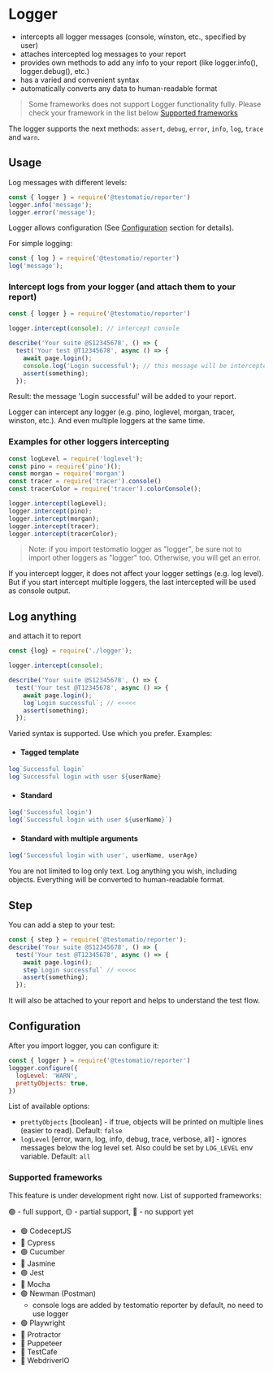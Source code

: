 # Logger
- intercepts all logger messages (console, winston, etc., specified by user)
- attaches intercepted log messages to your report
- provides own methods to add any info to your report (like logger.info(), logger.debug(), etc.)
- has a varied and convenient syntax
- automatically converts any data to human-readable format

> Some frameworks does not support Logger functionality fully. Please check your framework in the list below [Supported frameworks](#supported-frameworks)

The logger supports the next methods: `assert`, `debug`, `error`, `info`, `log`, `trace` and `warn`.

## Usage
Log messages with different levels:
```javascript
const { logger } = require('@testomatio/reporter')
logger.info('message');
logger.error('message');
```
Logger allows configuration (See [Configuration](#configuration) section for details).

For simple logging:
```javascript
const { log } = require('@testomatio/reporter')
log('message');
```


### Intercept logs from your logger (and attach them to your report)
```javascript
const { logger } = require('@testomatio/reporter')

logger.intercept(console); // intercept console

describe('Your suite @S12345678', () => {
  test('Your test @T12345678', async () => {
    await page.login();
    console.log('Login successful'); // this message will be intercepted and added to your report
    assert(something);
  });
```
Result: the message 'Login successful' will be added to your report.

Logger can intercept any logger (e.g. pino, loglevel, morgan, tracer, winston, etc.). And even multiple loggers at the same time.

### Examples for other loggers intercepting
```javascript
const logLevel = require('loglevel');
const pino = require('pino')();
const morgan = require('morgan')
const tracer = require('tracer').console()
const tracerColor = require('tracer').colorConsole();

logger.intercept(logLevel);
logger.intercept(pino);
logger.intercept(morgan);
logger.intercept(tracer);
logger.intercept(tracerColor);
```

> Note: if you import testomatio logger as "logger", be sure not to import other loggers as "logger" too. Otherwise, you will get an error.

If you intercept logger, it does not affect your logger settings (e.g. log level). But if you start intercept multiple loggers, the last intercepted will be used as console output.

## Log anything
and attach it to report 

```javascript
const {log} = require('./logger');

logger.intercept(console);

describe('Your suite @S12345678', () => {
  test('Your test @T12345678', async () => {
    await page.login();
    log`Login successful`; // <<<<<
    assert(something);
  });
```

Varied syntax is supported. Use which you prefer. Examples:
- #### Tagged template
```javascript
log`Successful login`
log`Successful login with user ${userName}
```
- #### Standard
```javascript
log('Successful login')
log(`Successful login with user ${userName}`)
```
- #### Standard with multiple arguments
```javascript
log('Successful login with user', userName, userAge)
```

You are not limited to log only text. Log anything you wish, including objects. Everything will be converted to human-readable format.

## Step
You can add a step to your test:
```javascript
const { step } = require('@testomatio/reporter');
describe('Your suite @S12345678', () => {
  test('Your test @T12345678', async () => {
    await page.login();
    step`Login successful` // <<<<<
    assert(something);
  });
```
It will also be attached to your report and helps to understand the test flow.

## Configuration
After you import logger, you can configure it:
```javascript
const { logger } = require('@testomatio/reporter')
loggger.configure({
  logLevel: 'WARN',
  prettyObjects: true,
})
```

List of available options:
- `prettyObjects` [boolean] - if true, objects will be printed on multiple lines (easier to read). Default: `false`
- `logLevel` [error, warn, log, info, debug, trace, verbose, all] - ignores messages below the log level set. Also could be set by `LOG_LEVEL` env variable. Default: `all`

### Supported frameworks
This feature is under development right now. List of supported frameworks:

🟢 - full support, 🟡 - partial support, 🔴 - no support yet
- 🟢 CodeceptJS
- 🔴 Cypress
- 🟢 Cucumber
- 🔴 Jasmine
- 🟢 Jest
- 🔴 Mocha
- 🟢 Newman (Postman)
  - console logs are added by testomatio reporter by default, no need to use logger
- 🟢 Playwright
- 🔴 Protractor
- 🔴 Puppeteer
- 🔴 TestCafe
- 🔴 WebdriverIO

